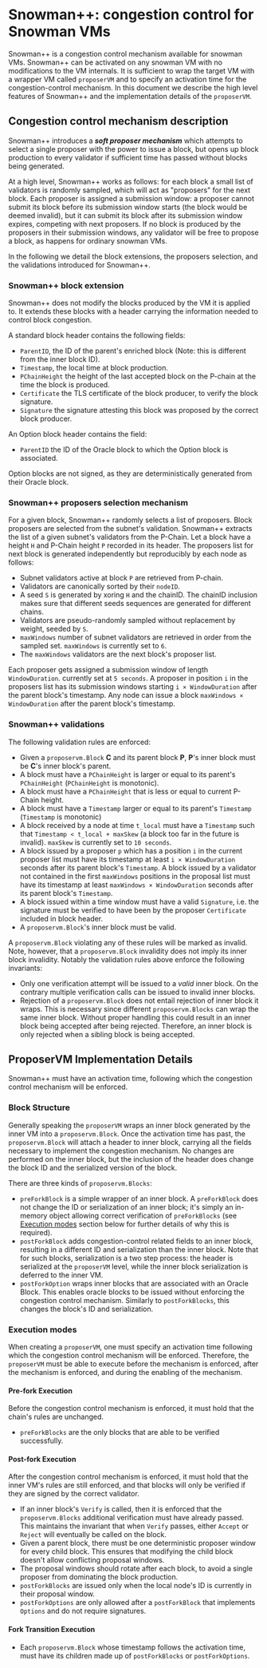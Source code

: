 # Snowman++: congestion control for Snowman VMs

Snowman++ is a congestion control mechanism available for snowman VMs. Snowman++ can be activated on any snowman VM with no modifications to the VM internals. It is sufficient to wrap the target VM with a wrapper VM called `proposerVM` and to specify an activation time for the congestion-control mechanism. In this document we describe the high level features of Snowman++ and the implementation details of the `proposerVM`.

## Congestion control mechanism description

Snowman++ introduces a **_soft proposer mechanism_** which attempts to select a single proposer with the power to issue a block, but opens up block production to every validator if sufficient time has passed without blocks being generated.

At a high level, Snowman++ works as follows: for each block a small list of validators is randomly sampled, which will act as "proposers" for the next block. Each proposer is assigned a submission window: a proposer cannot submit its block before its submission window starts (the block would be deemed invalid), but it can submit its block after its submission window expires, competing with next proposers. If no block is produced by the proposers in their submission windows, any validator will be free to propose a block, as happens for ordinary snowman VMs.

In the following we detail the block extensions, the proposers selection, and the validations introduced for Snowman++.

### Snowman++ block extension

Snowman++ does not modify the blocks produced by the VM it is applied to. It extends these blocks with a header carrying the information needed to control block congestion.

A standard block header contains the following fields:

- `ParentID`, the ID of the parent's enriched block (Note: this is different from the inner block ID).
- `Timestamp`, the local time at block production.
- `PChainHeight` the height of the last accepted block on the P-chain at the time the block is produced.
- `Certificate` the TLS certificate of the block producer, to verify the block signature.
- `Signature` the signature attesting this block was proposed by the correct block producer.

An Option block header contains the field:

- `ParentID` the ID of the Oracle block to which the Option block is associated.

Option blocks are not signed, as they are deterministically generated from their Oracle block.

### Snowman++ proposers selection mechanism

For a given block, Snowman++ randomly selects a list of proposers. Block proposers are selected from the subnet's validation. Snowman++ extracts the list of a given subnet's validators from the P-Chain. Let a block have a height `H` and P-Chain height `P` recorded in its header. The proposers list for next block is generated independently but reproducibly by each node as follows:

- Subnet validators active at block `P` are retrieved from P-chain.
- Validators are canonically sorted by their `nodeID`.
- A seed `S` is generated by xoring `H` and the chainID. The chainID inclusion makes sure that different seeds sequences are generated for different chains.
- Validators are pseudo-randomly sampled without replacement by weight, seeded by `S`.
- `maxWindows` number of subnet validators are retrieved in order from the sampled set. `maxWindows` is currently set to `6`.
- The `maxWindows` validators are the next block's proposer list.

Each proposer gets assigned a submission window of length `WindowDuration`. currently set at `5 seconds`.
A proposer in position `i` in the proposers list has its submission windows starting `i × WindowDuration` after the parent block's timestamp. Any node can issue a block `maxWindows × WindowDuration` after the parent block's timestamp.

### Snowman++ validations

The following validation rules are enforced:

- Given a `proposervm.Block` **C** and its parent block **P**, **P**'s inner block must be **C**'s inner block's parent.
- A block must have a `PChainHeight` is larger or equal to its parent's `PChainHeight` (`PChainHeight` is monotonic).
- A block must have a `PChainHeight` that is less or equal to current P-Chain height.
- A block must have a `Timestamp` larger or equal to its parent's `Timestamp` (`Timestamp` is monotonic)
- A block received by a node at time `t_local` must have a `Timestamp` such that `Timestamp < t_local + maxSkew` (a block too far in the future is invalid). `maxSkew` is currently set to `10 seconds`.
- A block issued by a proposer `p` which has a position `i` in the current proposer list must have its timestamp at least `i × WindowDuration` seconds after its parent block's `Timestamp`. A block issued by a validator not contained in the first `maxWindows` positions in the proposal list must have its timestamp at least `maxWindows × WindowDuration` seconds after its parent block's `Timestamp`.
- A block issued within a time window must have a valid `Signature`, i.e. the signature must be verified to have been by the proposer `Certificate` included in block header.
- A `proposervm.Block`'s inner block must be valid.

A `proposervm.Block` violating any of these rules will be marked as invalid. Note, however, that a `proposervm.Block` invalidity does not imply its inner block invalidity. Notably the validation rules above enforce the following invariants:

- Only one verification attempt will be issued to a _valid_ inner block. On the contrary multiple verification calls can be issued to invalid inner blocks.
- Rejection of a `proposervm.Block` does not entail rejection of inner block it wraps. This is necessary since different `proposervm.Blocks` can wrap the same inner block. Without proper handling this could result in an inner block being accepted after being rejected. Therefore, an inner block is only rejected when a sibling block is being accepted.

## ProposerVM Implementation Details

Snowman++ must have an activation time, following which the congestion control mechanism will be enforced.

### Block Structure

Generally speaking the `proposerVM` wraps an inner block generated by the inner VM into a `proposervm.Block`. Once the activation time has past, the `proposervm.Block` will attach a header to inner block, carrying all the fields necessary to implement the congestion mechanism. No changes are performed on the inner block, but the inclusion of the header does change the block ID and the serialized version of the block.

There are three kinds of `proposervm.Blocks`:

- `preForkBlock` is a simple wrapper of an inner block. A `preForkBlock` does not change the ID or serialization of an inner block; it's simply an in-memory object allowing correct verification of `preForkBlocks` (see [Execution modes](#execution-modes) section below for further details of why this is required).
- `postForkBlock` adds congestion-control related fields to an inner block, resulting in a different ID and serialization than the inner block. Note that for such blocks, serialization is a two step process: the header is serialized at the `proposerVM` level, while the inner block serialization is deferred to the inner VM.
- `postForkOption` wraps inner blocks that are associated with an Oracle Block. This enables oracle blocks to be issued without enforcing the congestion control mechanism. Similarly to `postForkBlocks`, this changes the block's ID and serialization.

### Execution modes

When creating a `proposerVM`, one must specify an activation time following which the congestion control mechanism will be enforced. Therefore, the `proposerVM` must be able to execute before the mechanism is enforced, after the mechanism is enforced, and during the enabling of the mechanism.

#### Pre-fork Execution

Before the congestion control mechanism is enforced, it must hold that the chain's rules are unchanged.

- `preForkBlocks` are the only blocks that are able to be verified successfully.

#### Post-fork Execution

After the congestion control mechanism is enforced, it must hold that the inner VM's rules are still enforced, and that blocks will only be verified if they are signed by the correct validator.

- If an inner block's `Verify` is called, then it is enforced that the `proposervm.Blocks` additional verification must have already passed. This maintains the invariant that when `Verify` passes, either `Accept` or `Reject` will eventually be called on the block.
- Given a parent block, there must be one deterministic proposer window for every child block. This ensures that modifying the child block doesn't allow conflicting proposal windows.
- The proposal windows should rotate after each block, to avoid a single proposer from dominating the block production.
- `postForkBlocks` are issued only when the local node's ID is currently in their proposal window.
- `postForkOptions` are only allowed after a `postForkBlock` that implements `Options` and do not require signatures.

#### Fork Transition Execution

- Each `proposervm.Block` whose timestamp follows the activation time, must have its children made up of `postForkBlocks` or `postForkOptions`.
